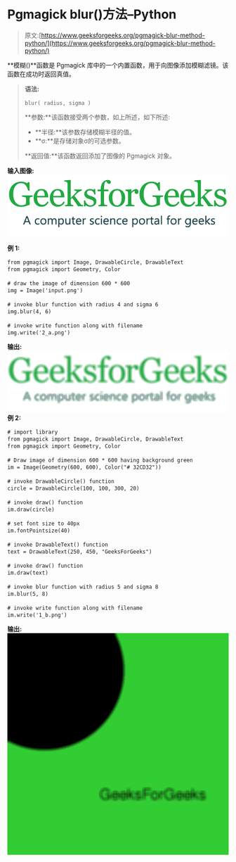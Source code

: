 # Pgmagick blur()方法–Python

> 原文:[https://www.geeksforgeeks.org/pgmagick-blur-method-python/](https://www.geeksforgeeks.org/pgmagick-blur-method-python/)

**模糊()**函数是 Pgmagick 库中的一个内置函数，用于向图像添加模糊滤镜。该函数在成功时返回真值。

> **语法:**
> 
> ```
> blur( radius, sigma )
> ```
> 
> **参数:**该函数接受两个参数，如上所述，如下所述:
> 
> *   **半径:**该参数存储模糊半径的值。
> *   **σ:**是存储对象σ的可选参数。
> 
> **返回值:**该函数返回添加了图像的 Pgmagick 对象。

**输入图像:**
![](img/4a43a98e9c0ff6dd3018f90f150a2a76.png)

**例 1:**

```
from pgmagick import Image, DrawableCircle, DrawableText
from pgmagick import Geometry, Color

# draw the image of dimension 600 * 600
img = Image('input.png')

# invoke blur function with radius 4 and sigma 6
img.blur(4, 6)

# invoke write function along with filename
img.write('2_a.png')
```

**输出:**
![](img/4bf9a4833b2eeae6890d8252c4335781.png)
**例 2:**

```
# import library
from pgmagick import Image, DrawableCircle, DrawableText
from pgmagick import Geometry, Color

# Draw image of dimension 600 * 600 having background green
im = Image(Geometry(600, 600), Color("# 32CD32"))

# invoke DrawableCircle() function
circle = DrawableCircle(100, 100, 300, 20)

# invoke draw() function
im.draw(circle)

# set font size to 40px
im.fontPointsize(40)

# invoke DrawableText() function
text = DrawableText(250, 450, "GeeksForGeeks")

# invoke draw() function
im.draw(text)

# invoke blur function with radius 5 and sigma 8
im.blur(5, 8)

# invoke write function along with filename
im.write('1_b.png')
```

**输出:**
![](img/d6df5e7a0b1833872e17b723c4ce3c65.png)